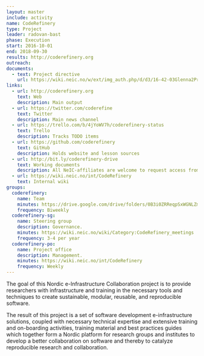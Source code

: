 ```yaml
---
layout: master
include: activity
name: CodeRefinery
type: Project
leader: radovan-bast
phase: Execution
start: 2016-10-01
end: 2018-09-30
results: http://coderefinery.org
outreach:
documents:
  - text: Project directive
    url: https://wiki.neic.no/w/ext/img_auth.php/d/d3/16-42-03Glenna2ProjectDirective.pdf
links:
  - url: http://coderefinery.org
    text: Web
    description: Main output
  - url: https://twitter.com/coderefine
    text: Twitter
    description: Main news channel
  - url: https://trello.com/b/4jYoWV7h/coderefinery-status
    text: Trello
    description: Tracks TODO items
  - url: https://github.com/coderefinery
    text: GitHub
    description: Holds website and lesson sources
  - url: http://bit.ly/coderefinery-drive
    text: Working documents
    description: All NeIC-affiliates are welcome to request access from project lead.
  - url: https://wiki.neic.no/int/CodeRefinery
    text: Internal wiki
groups:
  coderefinery:
    name: Team
    minutes: https://drive.google.com/drive/folders/0B3i0ZRReqpSxWGNLZmN4RmYzNUk
    frequency: Biweekly
  coderefinery-sg:
    name: Steering group
    description: Governance.
    minutes: https://wiki.neic.no/wiki/Category:CodeRefinery_meetings
    frequency: 3-4 per year
  coderefinery-po:
    name: Project office
    description: Management.
    minutes: https://wiki.neic.no/int/CodeRefinery
    frequency: Weekly
---
```

The goal of this Nordic e-Infrastructure Collaboration project is to provide
researchers with infrastructure and training in the necessary tools and
techniques to create sustainable, modular, reusable, and reproducible software.

The result of this project is a set of software development e-infrastructure
solutions, coupled with necessary technical expertise and extensive training and
on-boarding activities, training material and best practices guides which
together form a Nordic platform for research groups and institutes to develop a
better collaboration on software and thereby to catalyze reproducible research
and collaboration.
